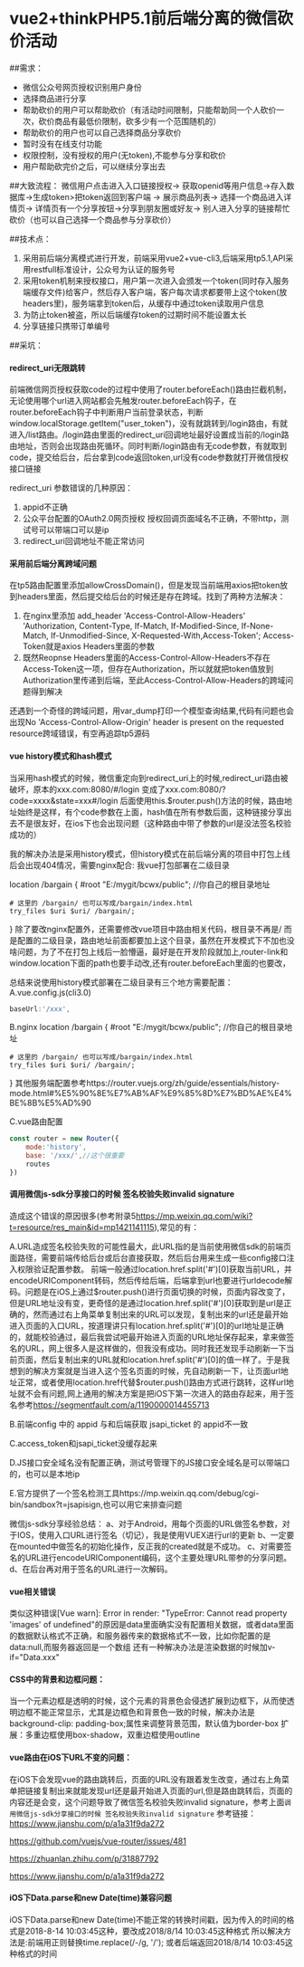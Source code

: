 # vue2+thinkPHP5.1前后端分离的微信砍价活动

##需求：
- 微信公众号网页授权识别用户身份
- 选择商品进行分享
- 帮助砍价的用户可以帮助砍价（有活动时间限制，只能帮助同一个人砍价一次，砍价商品有最低价限制，砍多少有一个范围随机的）
- 帮助砍价的用户也可以自己选择商品分享砍价
- 暂时没有在线支付功能
- 权限控制，没有授权的用户(无token),不能参与分享和砍价
- 用户帮助砍完价之后，可以继续分享出去


##大致流程：
微信用户点击进入入口链接授权-> 获取openid等用户信息->存入数据库->生成token>把token返回到客户端 -> 展示商品列表-> 选择一个商品进入详情页-> 详情页有一个分享按钮->分享到朋友圈或好友-> 别人进入分享的链接帮忙砍价（也可以自己选择一个商品参与分享砍价）




##技术点：
1. 采用前后端分离模式进行开发，前端采用vue2+vue-cli3,后端采用tp5.1,API采用restfull标准设计，公众号为认证的服务号
2. 采用token机制来授权接口，用户第一次进入会颁发一个token(同时存入服务端缓存文件)给客户，然后存入客户端，客户每次请求都要带上这个token(放headers里)，服务端拿到token后，从缓存中通过token读取用户信息
3. 为防止token被盗，所以后端缓存token的过期时间不能设置太长
4. 分享链接只携带订单编号


##采坑：
#### redirect_uri无限跳转
前端微信网页授权获取code的过程中使用了router.beforeEach()路由拦截机制，无论使用哪个url进入网站都会先触发router.beforeEach钩子，在router.beforeEach钩子中判断用户当前登录状态，判断window.localStorage.getItem("user_token")，没有就跳转到/login路由，有就进入/list路由。/login路由里面的redirect_uri回调地址最好设置成当前的/login路由地址，否则会出现路由死循环。同时判断/login路由有无code参数，有就取到code，提交给后台，后台拿到code返回token,url没有code参数就打开微信授权接口链接

redirect_uri 参数错误的几种原因：
1. appid不正确
2. 公众平台配置的OAuth2.0网页授权 授权回调页面域名不正确，不带http，测试号可以带端口可以是ip
3. redirect_uri回调地址不能正常访问


#### 采用前后端分离跨域问题
在tp5路由配置里添加allowCrossDomain()，但是发现当前端用axios把token放到headers里面，然后提交给后台的时候还是存在跨域。找到了两种方法解决：
1. 在nginx里添加
add_header 'Access-Control-Allow-Headers'  'Authorization, Content-Type, If-Match, If-Modified-Since, If-None-Match, If-Unmodified-Since, X-Requested-With,Access-Token';
Access-Token就是axios Headers里面的参数
2. 既然Reopnse Headers里面的Access-Control-Allow-Headers不存在Access-Token这一项，但存在Authorization，所以就就把token值放到Authorization里传递到后端，至此Access-Control-Allow-Headers的跨域问题得到解决

还遇到一个奇怪的跨域问题，用var_dump打印一个模型查询结果,代码有问题也会出现No 'Access-Control-Allow-Origin' header is present on the requested resource跨域错误，有空再追踪tp5源码

#### vue history模式和hash模式
当采用hash模式的时候，微信重定向到redirect_uri上的时候,redirect_uri路由被破坏，原本的xxx.com:8080/#/login 变成了xxx.com:8080/?code=xxxx&state=xxx#/login
后面使用this.$router.push()方法的时候，路由地址始终是这样，有个code参数在上面，hash值在所有参数后面，这种链接分享出去不是很友好，在ios下也会出现问题（这种路由中带了参数的url是没法签名校验成功的）

我的解决办法是采用history模式，但history模式在前后端分离的项目中打包上线后会出现404情况，需要nginx配合:
我vue打包部署在二级目录

location /bargain {
    #root "E:/mygit/bcwx/public";   //你自己的根目录地址

    # 这里的 /bargain/ 也可以写成/bargain/index.html
    try_files $uri $uri/ /bargain/;    
}
除了要改nginx配置外，还需要修改vue项目中路由相关代码，根目录不再是/ 而是配置的二级目录，路由地址前面都要加上这个目录，虽然在开发模式下不加也没啥问题，为了不在打包上线后一脸懵逼，最好是在开发阶段就加上,router-link和window.location下面的path也要手动改,还有router.beforeEach里面的也要改，

总结来说使用history模式部署在二级目录有三个地方需要配置：
A.vue.config.js(cli3.0)
```javascript
baseUrl:'/xxx',
```
B.nginx
location /bargain {
    #root "E:/mygit/bcwx/public";   //你自己的根目录地址

    # 这里的 /bargain/ 也可以写成/bargain/index.html
    try_files $uri $uri/ /bargain/;    
}
其他服务端配置参考https://router.vuejs.org/zh/guide/essentials/history-mode.html#%E5%90%8E%E7%AB%AF%E9%85%8D%E7%BD%AE%E4%BE%8B%E5%AD%90


C.vue路由配置
```javascript
const router = new Router({
    mode:'history',
    base: '/xxx/',//这个很重要
    routes
})
```


#### 调用微信js-sdk分享接口的时候 签名校验失败invalid signature
造成这个错误的原因很多(参考附录5<https://mp.weixin.qq.com/wiki?t=resource/res_main&id=mp1421141115>),常见的有：

A.URL造成签名校验失败的可能性最大，此URL指的是当前使用微信sdk的前端页面路径，需要前端传给后台或后台直接获取，然后后台用来生成一些config接口注入权限验证配置参数。
前端一般通过location.href.split('#')[0]获取当前URL，并encodeURIComponent转码，然后传给后端，后端拿到url也要进行urldecode解码。问题是在iOS上通过$router.push()进行页面切换的时候，页面内容改变了，但是URL地址没有变，更奇怪的是通过location.href.split('#')[0]获取到是url是正确的，然而通过右上角菜单复制出来的URL可以发现，复制出来的url还是最开始进入页面的入口URL，按道理讲只有location.href.split('#')[0]的url地址是正确的，就能校验通过，最后我尝试吧最开始进入页面的URL地址保存起来，拿来做签名的URL，网上很多人是这样做的，但我没有成功。同时我还发现手动刷新一下当前页面，然后复制出来的URL就和location.href.split('#')[0]的值一样了。于是我想到的解决方案就是当进入这个签名页面的时候，先自动刷新一下，让页面url地址正常，或者使用location.href代替$router.push()路由方式进行跳转，这样url地址就不会有问题,网上通用的解决方案是把iOS下第一次进入的路由存起来，用于签名参考<https://segmentfault.com/a/1190000014455713>

B.前端config 中的 appid 与和后端获取 jsapi_ticket 的 appid不一致

C.access_token和jsapi_ticket没缓存起来

D.JS接口安全域名没有配置正确，测试号管理下的JS接口安全域名是可以带端口的，也可以是本地ip

E.官方提供了一个签名检测工具https://mp.weixin.qq.com/debug/cgi-bin/sandbox?t=jsapisign,也可以用它来排查问题

微信js-sdk分享经验总结：
a、对于Android，用每个页面的URL做签名参数，对于IOS，使用入口URL进行签名（切记），我是使用VUEX进行url的更新
b、一定要在mounted中做签名的初始化操作，反正我的created就是不成功。
c、对需要签名的URL进行encodeURIComponent编码，这个主要处理URL带参的分享问题。
d、在后台再对用于签名的URL进行一次解码。

#### vue相关错误
类似这种错误[Vue warn]: Error in render: "TypeError: Cannot read property 'images' of undefined"的原因是data里面确实没有配置相关数据，或者data里面的数据默认格式不正确，和服务器传来的数据格式不一致，比如你配置的是data:null,而服务器返回是一个数组
还有一种解决办法是渲染数据的时候加v-if="Data.xxx"


#### CSS中的背景和边框问题：
当一个元素边框是透明的时候，这个元素的背景色会侵透扩展到边框下，从而使透明边框不能正常显示，尤其是边框色和背景色一致的时候，解决办法是background-clip: padding-box;属性来调整背景范围，默认值为border-box
扩展：多重边框使用box-shadow，双重边框使用outline 

#### vue路由在iOS下URL不变的问题：
在iOS下会发现vue的路由跳转后，页面的URL没有跟着发生改变，通过右上角菜单把链接复制出来就能发现url还是最开始进入页面的url,但是路由跳转后，页面的内容还是会变，这个问题导致了微信签名校验失败invalid signature，参考上面`调用微信js-sdk分享接口的时候 签名校验失败invalid signature`
参考链接： <https://www.jianshu.com/p/a1a31f9da272>

<https://github.com/vuejs/vue-router/issues/481>

<https://zhuanlan.zhihu.com/p/31887792>

<https://www.jianshu.com/p/a1a31f9da272>



#### iOS下Data.parse和new Date(time)兼容问题
iOS下Data.parse和new Date(time)不能正常的转换时间戳，因为传入的时间的格式是2018-8-14 10:03:45这种，要改成2018/8/14 10:03:45这种格式
所以解决方法是:前端用正则替换time.replace(/-/g, '/'); 或者后端返回2018/8/14 10:03:45这种格式的时间







